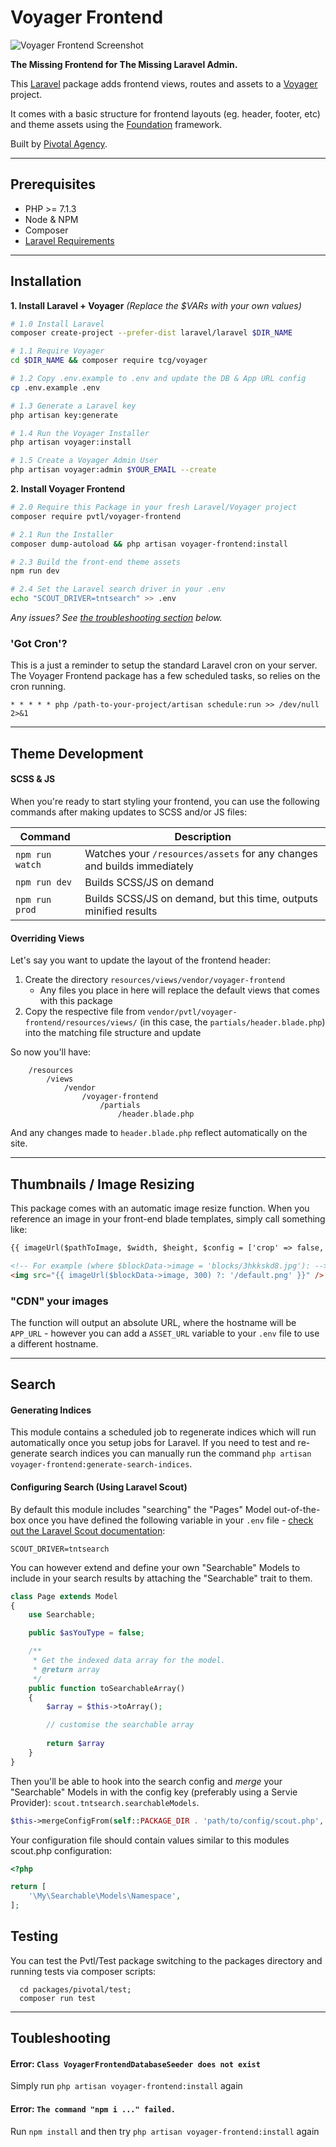 # Voyager Frontend

![Voyager Frontend Screenshot](/readme-intro.jpg)

__The Missing Frontend for The Missing Laravel Admin.__

This [Laravel](https://laravel.com/) package adds frontend views, routes and assets to a [Voyager](https://laravelvoyager.com/) project.

It comes with a basic structure for frontend layouts (eg. header, footer, etc) and theme assets using the [Foundation](https://foundation.zurb.com) framework.

Built by [Pivotal Agency](https://pivotal.agency/).

---

## Prerequisites

- PHP >= 7.1.3
- Node & NPM
- Composer
- [Laravel Requirements](https://laravel.com/docs/installation)

---

## Installation

__1. Install Laravel + Voyager__
_(Replace the $VARs with your own values)_

```bash
# 1.0 Install Laravel
composer create-project --prefer-dist laravel/laravel $DIR_NAME

# 1.1 Require Voyager
cd $DIR_NAME && composer require tcg/voyager

# 1.2 Copy .env.example to .env and update the DB & App URL config
cp .env.example .env

# 1.3 Generate a Laravel key
php artisan key:generate

# 1.4 Run the Voyager Installer
php artisan voyager:install

# 1.5 Create a Voyager Admin User
php artisan voyager:admin $YOUR_EMAIL --create
```

__2. Install Voyager Frontend__

```bash
# 2.0 Require this Package in your fresh Laravel/Voyager project
composer require pvtl/voyager-frontend

# 2.1 Run the Installer
composer dump-autoload && php artisan voyager-frontend:install

# 2.3 Build the front-end theme assets
npm run dev

# 2.4 Set the Laravel search driver in your .env
echo "SCOUT_DRIVER=tntsearch" >> .env
```

_Any issues? See [the troubleshooting section](#toubleshooting) below._

### 'Got Cron'?

This is a just a reminder to setup the standard Laravel cron on your server. The Voyager Frontend package has a few scheduled tasks, so relies on the cron running.

```
* * * * * php /path-to-your-project/artisan schedule:run >> /dev/null 2>&1
```

---

## Theme Development

#### SCSS & JS

When you're ready to start styling your frontend, you can use the following commands after making updates to SCSS and/or JS files:

| Command | Description |
| --- | --- |
| `npm run watch` | Watches your `/resources/assets` for any changes and builds immediately |
| `npm run dev` | Builds SCSS/JS on demand |
| `npm run prod` | Builds SCSS/JS on demand, but this time, outputs minified results |

#### Overriding Views

Let's say you want to update the layout of the frontend header:

1. Create the directory `resources/views/vendor/voyager-frontend`
    - Any files you place in here will replace the default views that comes with this package
1. Copy the respective file from `vendor/pvtl/voyager-frontend/resources/views/` (in this case, the `partials/header.blade.php`) into the matching file structure and update

So now you'll have:

```
    /resources
        /views
            /vendor
                /voyager-frontend
                    /partials
                        /header.blade.php
```

And any changes made to `header.blade.php` reflect automatically on the site.

---

## Thumbnails / Image Resizing

This package comes with an automatic image resize function. When you reference an image in your front-end blade templates, simply call something like:

```html
{{ imageUrl($pathToImage, $width, $height, $config = ['crop' => false, 'quality' => 100] ) ?: '/default.png' }}

<!-- For example (where $blockData->image = 'blocks/3hkkskd8.jpg'): -->
<img src="{{ imageUrl($blockData->image, 300) ?: '/default.png' }}" />
```

### "CDN" your images

The function will output an absolute URL, where the hostname will be `APP_URL` - however you can add a `ASSET_URL` variable to your `.env` file to use a different hostname.

---

## Search

#### Generating Indices
This module contains a scheduled job to regenerate indices which will run automatically once you setup jobs for Laravel. If you need to test and re-generate search indices you can manually run the command `php artisan voyager-frontend:generate-search-indices`.

#### Configuring Search (Using Laravel Scout)
By default this module includes "searching" the "Pages" Model out-of-the-box once you have defined the following variable in your `.env` file - [check out the Laravel Scout documentation](https://laravel.com/docs/5.5/scout):

```
SCOUT_DRIVER=tntsearch
```
 
 You can however extend and define your own "Searchable" Models to include in your search results by attaching the "Searchable" trait to them.

```php
class Page extends Model
{
    use Searchable;

    public $asYouType = false;

    /**
     * Get the indexed data array for the model.
     * @return array
     */
    public function toSearchableArray()
    {
        $array = $this->toArray();

        // customise the searchable array
        
        return $array
    }
}
```

Then you'll be able to hook into the search config and _merge_ your "Searchable" Models in with the config key (preferably using a Servie Provider): `scout.tntsearch.searchableModels`.
```php
$this->mergeConfigFrom(self::PACKAGE_DIR . 'path/to/config/scout.php', 'scout.tntsearch.searchableModels');
```

Your configuration file should contain values similar to this modules scout.php configuration:
```php
<?php

return [
    '\My\Searchable\Models\Namespace',
];
```

## Testing

You can test the Pvtl/Test package switching to the packages directory and running tests via composer scripts:

```
  cd packages/pivotal/test;
  composer run test
```

---

## Toubleshooting

#### Error: `Class VoyagerFrontendDatabaseSeeder does not exist`

Simply run `php artisan voyager-frontend:install` again

#### Error: `The command "npm i ..." failed.`

Run `npm install` and then try `php artisan voyager-frontend:install` again
